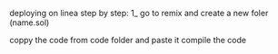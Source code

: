 deploying on linea step by step:
1_ go to remix and create a new foler (name.sol)

coppy the code from code folder and paste it 
compile the code
